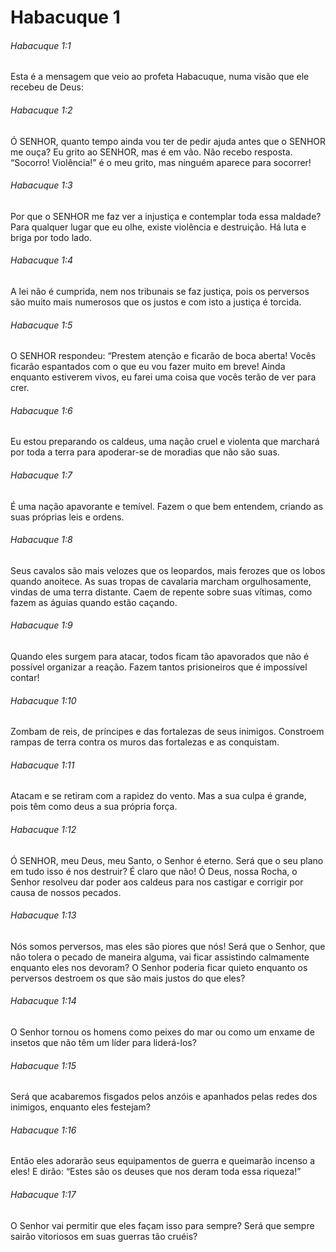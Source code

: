 # Habacuque 1

###### Habacuque 1:1

Esta é a mensagem que veio ao profeta Habacuque, numa visão que ele recebeu de Deus:

###### Habacuque 1:2

Ó SENHOR, quanto tempo ainda vou ter de pedir ajuda antes que o SENHOR me ouça? Eu grito ao SENHOR, mas é em vão. Não recebo resposta. “Socorro! Violência!” é o meu grito, mas ninguém aparece para socorrer!

###### Habacuque 1:3

Por que o SENHOR me faz ver a injustiça e contemplar toda essa maldade? Para qualquer lugar que eu olhe, existe violência e destruição. Há luta e briga por todo lado.

###### Habacuque 1:4

A lei não é cumprida, nem nos tribunais se faz justiça, pois os perversos são muito mais numerosos que os justos e com isto a justiça é torcida.

###### Habacuque 1:5

O SENHOR respondeu: “Prestem atenção e ficarão de boca aberta! Vocês ficarão espantados com o que eu vou fazer muito em breve! Ainda enquanto estiverem vivos, eu farei uma coisa que vocês terão de ver para crer.

###### Habacuque 1:6

Eu estou preparando os caldeus, uma nação cruel e violenta que marchará por toda a terra para apoderar-se de moradias que não são suas.

###### Habacuque 1:7

É uma nação apavorante e temível. Fazem o que bem entendem, criando as suas próprias leis e ordens.

###### Habacuque 1:8

Seus cavalos são mais velozes que os leopardos, mais ferozes que os lobos quando anoitece. As suas tropas de cavalaria marcham orgulhosamente, vindas de uma terra distante. Caem de repente sobre suas vítimas, como fazem as águias quando estão caçando.

###### Habacuque 1:9

Quando eles surgem para atacar, todos ficam tão apavorados que não é possível organizar a reação. Fazem tantos prisioneiros que é impossível contar!

###### Habacuque 1:10

Zombam de reis, de príncipes e das fortalezas de seus inimigos. Constroem rampas de terra contra os muros das fortalezas e as conquistam.

###### Habacuque 1:11

Atacam e se retiram com a rapidez do vento. Mas a sua culpa é grande, pois têm como deus a sua própria força.

###### Habacuque 1:12

Ó SENHOR, meu Deus, meu Santo, o Senhor é eterno. Será que o seu plano em tudo isso é nos destruir? É claro que não! Ó Deus, nossa Rocha, o Senhor resolveu dar poder aos caldeus para nos castigar e corrigir por causa de nossos pecados.

###### Habacuque 1:13

Nós somos perversos, mas eles são piores que nós! Será que o Senhor, que não tolera o pecado de maneira alguma, vai ficar assistindo calmamente enquanto eles nos devoram? O Senhor poderia ficar quieto enquanto os perversos destroem os que são mais justos do que eles?

###### Habacuque 1:14

O Senhor tornou os homens como peixes do mar ou como um enxame de insetos que não têm um líder para liderá-los?

###### Habacuque 1:15

Será que acabaremos fisgados pelos anzóis e apanhados pelas redes dos inimigos, enquanto eles festejam?

###### Habacuque 1:16

Então eles adorarão seus equipamentos de guerra e queimarão incenso a eles! E dirão: “Estes são os deuses que nos deram toda essa riqueza!”

###### Habacuque 1:17

O Senhor vai permitir que eles façam isso para sempre? Será que sempre sairão vitoriosos em suas guerras tão cruéis?

